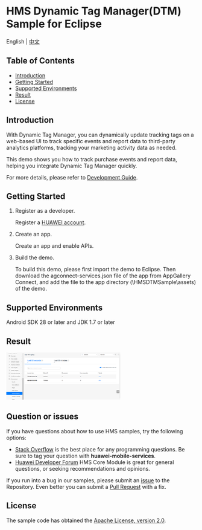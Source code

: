 # HMS Dynamic Tag Manager(DTM) Sample for Eclipse

English | [中文](https://github.com/HMS-Core/hms-dtm-demo-eclipse/blob/master/README_ZH.md)

## Table of Contents

 * [Introduction](#Introduction)
 * [Getting Started](#Getting-started)
 * [Supported Environments](#supported-environments)
 * [Result](#Result)
 * [License](#license)


## Introduction
With Dynamic Tag Manager, you can dynamically update tracking tags on a web-based UI to track specific events and report data to third-party analytics platforms, tracking your marketing activity data as needed.

This demo shows you how to track purchase events and report data, helping you integrate Dynamic Tag Manager quickly. 

For more details, please refer to [Development Guide](https://developer.huawei.com/consumer/en/doc/development/HMSCore-Guides/introduction-0000001050043907).

## Getting Started
1. Register as a developer.

	Register a [HUAWEI account](https://developer.huawei.com/consumer/en/doc/start/10104).

2. Create an app.

	Create an app and enable APIs.
	
3. Build the demo.

	To build this demo, please first import the demo to Eclipse. Then download the agconnect-services.json file of the app from AppGallery Connect, and add the file to the app directory (\HMSDTMSample\assets) of the demo. 

## Supported Environments
Android SDK 28 or later and JDK 1.7 or later

## Result
   <img src="result_1.png" width = 60% height = 60%>

## Question or issues
If you have questions about how to use HMS samples, try the following options:
- [Stack Overflow](https://stackoverflow.com/questions/tagged/huawei-mobile-services) is the best place for any programming questions. Be sure to tag your question with 
**huawei-mobile-services**.
- [Huawei Developer Forum](https://forums.developer.huawei.com/forumPortal/en/home?fid=0101187876626530001) HMS Core Module is great for general questions, or seeking recommendations and opinions.

If you run into a bug in our samples, please submit an [issue](https://github.com/HMS-Core/hms-dtm-demo-eclipse/issues) to the Repository. Even better you can submit a [Pull Request](https://github.com/HMS-Core/hms-dtm-demo-eclipse/pulls) with a fix.

## License
The sample code has obtained the [Apache License, version 2.0](http://www.apache.org/licenses/LICENSE-2.0).
